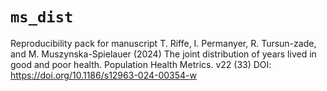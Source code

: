 # `ms_dist`
Reproducibility pack for manuscript T. Riffe, I. Permanyer, R. Tursun-zade, and M. Muszynska-Spielauer (2024) The joint distribution of years lived in good and poor health. Population Health Metrics. v22 (33) DOI: <https://doi.org/10.1186/s12963-024-00354-w>

